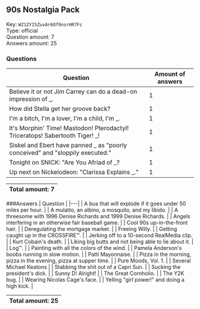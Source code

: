 ## 90s Nostalgia Pack
Key: `WZ1ZYI5ZuvAr6Of9nsrHR7Fc`  
Type: official  
Question amount: 7  
Answers amount: 25
### Questions
| Question | Amount of answers |
|---|---|
| Believe it or not Jim Carrey can do a dead-on impression of _. | 1 |
| How did Stella get her groove back? | 1 |
| I'm a bitch, I'm a lover, I'm a child, I'm _. | 1 |
| It's Morphin' Time! Mastodon! Pterodactyl! Triceratops! Sabertooth Tiger! _! | 1 |
| Siskel and Ebert have panned _ as "poorly conceived" and "sloppily executed." | 1 |
| Tonight on SNICK: "Are You Afriad of _? | 1 |
| Up next on Nickelodeon: "Clarissa Explains _." | 1 |

|Total amount: 7|
|---|

###Answers
| Question |
|---|
| A bus that will explode if it goes under 50 miles per hour. |
| A mulatto, an albino, a mosquito, and my libido. |
| A threesome with 1996 Denise Richards and 1999 Denise Richards. |
| Angels interfering in an otherwise fair baseball game. |
| Cool 90s up-in-the-front hair. |
| Deregulating the mortgage market. |
| Freeing Willy. |
| Getting caught up in the CROSSFIRE™. |
| Jerking off to a 10-second RealMedia clip. |
| Kurt Cobain's death. |
| Liking big butts and not being able to lie about it. |
| Log™. |
| Painting with all the colors of the wind. |
| Pamela Anderson's boobs running in slow motion. |
| Patti Mayonnaise. |
| Pizza in the morning, pizza in the evening, pizza at supper time. |
| Pure Moods, Vol. 1. |
| Several Michael Keatons |
| Stabbing the shit out of a Capri Sun. |
| Sucking the president's dick. |
| Sunny D! Alright! |
| The Great Cornholio. |
| The Y2K bug. |
| Wearing Nicolas Cage's face. |
| Yelling "girl power!" and doing a high kick. |

|Total amount: 25|
|---|